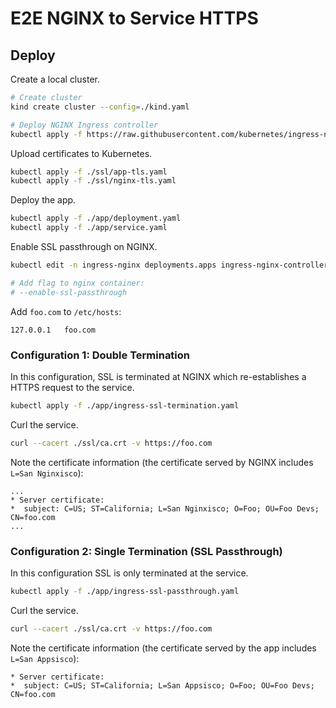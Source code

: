 # E2E NGINX to Service HTTPS

## Deploy

Create a local cluster.

```sh
# Create cluster
kind create cluster --config=./kind.yaml

# Deploy NGINX Ingress controller
kubectl apply -f https://raw.githubusercontent.com/kubernetes/ingress-nginx/master/deploy/static/provider/kind/deploy.yaml
```

Upload certificates to Kubernetes.

```sh
kubectl apply -f ./ssl/app-tls.yaml
kubectl apply -f ./ssl/nginx-tls.yaml
```

Deploy the app.

```sh
kubectl apply -f ./app/deployment.yaml
kubectl apply -f ./app/service.yaml
```

Enable SSL passthrough on NGINX.

```sh
kubectl edit -n ingress-nginx deployments.apps ingress-nginx-controller

# Add flag to nginx container:
# --enable-ssl-passthrough
```

Add `foo.com` to `/etc/hosts`:

```
127.0.0.1   foo.com
```

### Configuration 1: Double Termination

In this configuration, SSL is terminated at NGINX which re-establishes a HTTPS request to the service.

```sh
kubectl apply -f ./app/ingress-ssl-termination.yaml
```

Curl the service.

```sh
curl --cacert ./ssl/ca.crt -v https://foo.com
```

Note the certificate information (the certificate served by NGINX includes `L=San Nginxisco`):

```
...
* Server certificate:
*  subject: C=US; ST=California; L=San Nginxisco; O=Foo; OU=Foo Devs; CN=foo.com
...
```

### Configuration 2: Single Termination (SSL Passthrough)

In this configuration SSL is only terminated at the service.

```sh
kubectl apply -f ./app/ingress-ssl-passthrough.yaml
```

Curl the service.

```sh
curl --cacert ./ssl/ca.crt -v https://foo.com
```

Note the certificate information (the certificate served by the app includes `L=San Appsisco`):

```
* Server certificate:
*  subject: C=US; ST=California; L=San Appsisco; O=Foo; OU=Foo Devs; CN=foo.com
```

